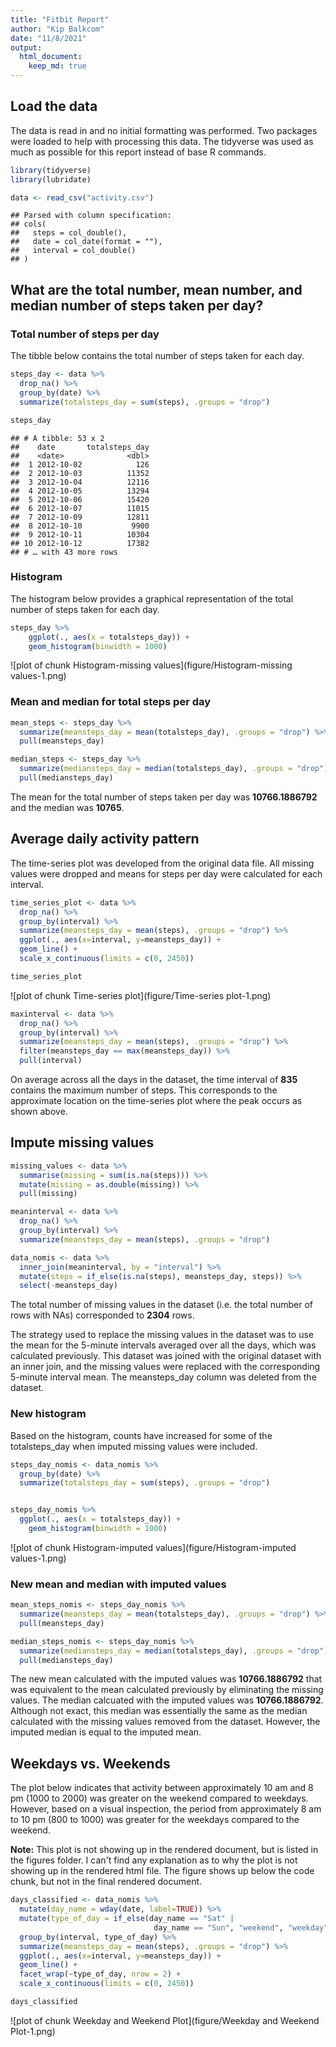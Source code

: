 ```yaml
---
title: "Fitbit Report"
author: "Kip Balkcom"
date: "11/8/2021"
output: 
  html_document:
    keep_md: true
---
```




## Load the data

The data is read in and no initial formatting was performed.  Two packages were loaded to help with processing this data.  The tidyverse was used as much as possible for this report instead of base R commands.


```r
library(tidyverse)
library(lubridate)

data <- read_csv("activity.csv")
```

```
## Parsed with column specification:
## cols(
##   steps = col_double(),
##   date = col_date(format = ""),
##   interval = col_double()
## )
```

## What are the total number, mean number, and median number of steps taken per day?

### Total number of steps per day

The tibble below contains the total number of steps taken for each day. 


```r
steps_day <- data %>%
  drop_na() %>% 
  group_by(date) %>%
  summarize(totalsteps_day = sum(steps), .groups = "drop")

steps_day
```

```
## # A tibble: 53 x 2
##    date       totalsteps_day
##    <date>              <dbl>
##  1 2012-10-02            126
##  2 2012-10-03          11352
##  3 2012-10-04          12116
##  4 2012-10-05          13294
##  5 2012-10-06          15420
##  6 2012-10-07          11015
##  7 2012-10-09          12811
##  8 2012-10-10           9900
##  9 2012-10-11          10304
## 10 2012-10-12          17382
## # … with 43 more rows
```


### Histogram

The histogram below provides a graphical representation of the total number of steps taken for each day.  


```r
steps_day %>% 
    ggplot(., aes(x = totalsteps_day)) +
    geom_histogram(binwidth = 1000)
```

![plot of chunk Histogram-missing values](figure/Histogram-missing values-1.png)
### Mean and median for total steps per day


```r
mean_steps <- steps_day %>% 
  summarize(meansteps_day = mean(totalsteps_day), .groups = "drop") %>% 
  pull(meansteps_day)

median_steps <- steps_day %>% 
  summarize(mediansteps_day = median(totalsteps_day), .groups = "drop") %>% 
  pull(mediansteps_day)
```

The mean for the total number of steps taken per day was **10766.1886792** and the median was **10765**.



## Average daily activity pattern

The time-series plot was developed from the original data file.  All missing values were dropped and means for steps per day were calculated for each interval.    


```r
time_series_plot <- data %>%
  drop_na() %>% 
  group_by(interval) %>% 
  summarize(meansteps_day = mean(steps), .groups = "drop") %>% 
  ggplot(., aes(x=interval, y=meansteps_day)) +
  geom_line() +
  scale_x_continuous(limits = c(0, 2450))

time_series_plot
```

![plot of chunk Time-series plot](figure/Time-series plot-1.png)


```r
maxinterval <- data %>%
  drop_na() %>% 
  group_by(interval) %>% 
  summarize(meansteps_day = mean(steps), .groups = "drop") %>% 
  filter(meansteps_day == max(meansteps_day)) %>% 
  pull(interval)
```


On average across all the days in the dataset, the time interval of **835** contains the maximum number of steps.  This corresponds to the approximate location on the time-series plot where the peak occurs as shown above.



## Impute missing values


```r
missing_values <- data %>% 
  summarise(missing = sum(is.na(steps))) %>% 
  mutate(missing = as.double(missing)) %>% 
  pull(missing)

meaninterval <- data %>%
  drop_na() %>% 
  group_by(interval) %>% 
  summarize(meansteps_day = mean(steps), .groups = "drop")

data_nomis <- data %>% 
  inner_join(meaninterval, by = "interval") %>% 
  mutate(steps = if_else(is.na(steps), meansteps_day, steps)) %>% 
  select(-meansteps_day)
```

The total number of missing values in the dataset (i.e. the total number of rows with NAs) corresponded to **2304** rows.

The strategy used to replace the missing values in the dataset was to use the mean for the 5-minute intervals averaged over all the days, which was calculated previously.  This dataset was joined with the original dataset with an inner join, and the missing values were replaced with the corresponding 5-minute interval mean.  The meansteps_day column was deleted from the dataset.


### New histogram

Based on the histogram, counts have increased for some of the totalsteps_day when imputed missing values were included.  


```r
steps_day_nomis <- data_nomis %>%
  group_by(date) %>% 
  summarize(totalsteps_day = sum(steps), .groups = "drop")


steps_day_nomis %>% 
  ggplot(., aes(x = totalsteps_day)) +
    geom_histogram(binwidth = 1000)
```

![plot of chunk Histogram-imputed values](figure/Histogram-imputed values-1.png)

### New mean and median with imputed values


```r
mean_steps_nomis <- steps_day_nomis %>% 
  summarize(meansteps_day = mean(totalsteps_day), .groups = "drop") %>% 
  pull(meansteps_day)

median_steps_nomis <- steps_day_nomis %>% 
  summarize(mediansteps_day = median(totalsteps_day), .groups = "drop") %>% 
  pull(mediansteps_day)
```

The new mean calculated with the imputed values was **10766.1886792** that was equivalent to the mean calculated previously by eliminating the missing values. The median calcuated with the imputed values was **10766.1886792**.  Although not exact, this median was essentially the same as the median calculated with the missing values removed from the dataset.  However, the imputed median is equal to the imputed mean.



## Weekdays vs. Weekends

The plot below indicates that activity between approximately 10 am and 8 pm (1000 to 2000) was greater on the weekend compared to weekdays.  However, based on a visual inspection, the period from approximately 8 am to 10 pm (800 to 1000) was greater for the weekdays compared to the weekend.

**Note:**  This plot is not showing up in the rendered document, but is listed in the figures folder.  I can't find any explanation as to why the plot is not showing up in the rendered html file.  The figure shows up below the code chunk, but not in the final rendered document.



```r
days_classified <- data_nomis %>% 
  mutate(day_name = wday(date, label=TRUE)) %>% 
  mutate(type_of_day = if_else(day_name == "Sat" |
                                day_name == "Sun", "weekend", "weekday")) %>% 
  group_by(interval, type_of_day) %>% 
  summarize(meansteps_day = mean(steps), .groups = "drop") %>% 
  ggplot(., aes(x=interval, y=meansteps_day)) +
  geom_line() +
  facet_wrap(~type_of_day, nrow = 2) +
  scale_x_continuous(limits = c(0, 2450))

days_classified
```

![plot of chunk Weekday and Weekend Plot](figure/Weekday and Weekend Plot-1.png)



